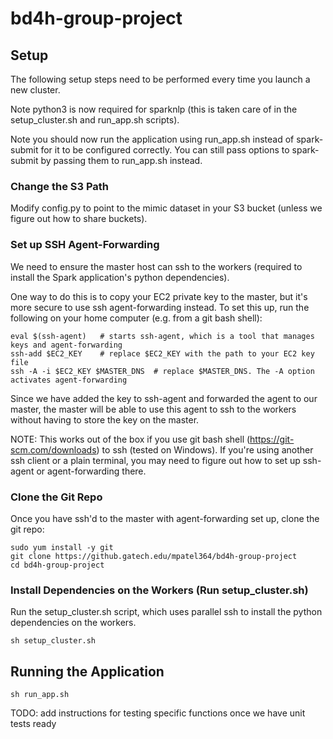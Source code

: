 # bd4h-group-project

## Setup
The following setup steps need to be performed every time you launch a new cluster.

Note python3 is now required for sparknlp (this is taken care of in the setup_cluster.sh and run_app.sh scripts).

Note you should now run the application using run_app.sh instead of spark-submit for it to be configured correctly. You can still pass options to spark-submit by passing them to run_app.sh instead. 

### Change the S3 Path
Modify config.py to point to the mimic dataset in your S3 bucket (unless we figure out how to share buckets). 

### Set up SSH Agent-Forwarding
We need to ensure the master host can ssh to the workers (required to install the Spark 
application's python dependencies). 

One way to do this is to copy your EC2 private key to the master, but it's more secure to use ssh 
agent-forwarding instead. To set this up, run the following on your home computer (e.g. from a git 
bash shell):
```
eval $(ssh-agent)	# starts ssh-agent, which is a tool that manages keys and agent-forwarding
ssh-add $EC2_KEY	# replace $EC2_KEY with the path to your EC2 key file
ssh -A -i $EC2_KEY $MASTER_DNS	# replace $MASTER_DNS. The -A option activates agent-forwarding
```
Since we have added the key to ssh-agent and forwarded the agent to our master, the master will be 
able to use this agent to ssh to the workers without having to store the key on the master. 

NOTE: This works out of the box if you use git bash shell (https://git-scm.com/downloads) to ssh 
(tested on Windows). If you're using another ssh client or a plain terminal, you may need to figure
out how to set up ssh-agent or agent-forwarding there. 

### Clone the Git Repo
Once you have ssh'd to the master with agent-forwarding set up, clone the git repo:
```
sudo yum install -y git
git clone https://github.gatech.edu/mpatel364/bd4h-group-project
cd bd4h-group-project
```

### Install Dependencies on the Workers (Run setup_cluster.sh)
Run the setup_cluster.sh script, which uses parallel ssh to install the python dependencies on the 
workers. 
```
sh setup_cluster.sh
```

## Running the Application
```
sh run_app.sh
```
TODO: add instructions for testing specific functions once we have unit tests ready
